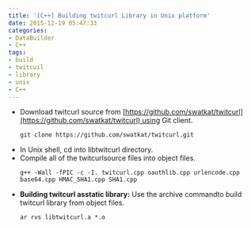 ```yaml
---
title: '[C++] Building twitcurl Library in Unix platform'
date: 2015-12-19 05:47:33
categories: 
- DataBuilder
- C++
tags: 
- build
- twitcuil
- library
- unix
- C++
---
```

- Download twitcurl source from [https://github.com/swatkat/twitcurl](https://github.com/swatkat/twitcurl) using Git client.
  ```
  git clone https://github.com/swatkat/twitcurl.git
  ```
- In Unix shell, cd into libtwitcurl directory.
- Compile all of the twitcurlsource files into object files.
  ```
  g++ -Wall -fPIC -c -I. twitcurl.cpp oauthlib.cpp urlencode.cpp base64.cpp HMAC_SHA1.cpp SHA1.cpp
  ```
- **Building twitcurl asstatic library:** Use the archive commandto build twitcurl library from object files.
  ```
  ar rvs libtwitcurl.a *.o
  ```